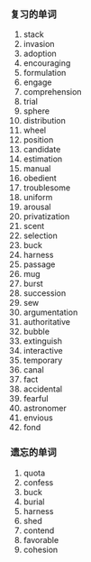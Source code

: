 ### 复习的单词

1. stack
2. invasion
3. adoption
4. encouraging
5. formulation
6. engage
7. comprehension
8. trial
9. sphere
10. distribution
11. wheel
12. position
13. candidate
14. estimation
15. manual
16. obedient
17. troublesome
18. uniform
19. arousal
20. privatization
21. scent
22. selection
23. buck
24. harness
25. passage
26. mug
27. burst
28. succession
29. sew
30. argumentation
31. authoritative
32. bubble
33. extinguish
34. interactive
35. temporary
36. canal
37. fact
38. accidental
39. fearful
40. astronomer
41. envious
42. fond





### 遗忘的单词

1. quota
2. confess
3. buck
4. burial
5. harness
6. shed
7. contend
8. favorable
9. cohesion